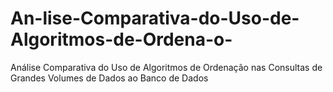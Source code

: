 # An-lise-Comparativa-do-Uso-de-Algoritmos-de-Ordena-o-
Análise Comparativa do Uso de Algoritmos de Ordenação nas Consultas de Grandes Volumes de Dados ao Banco de Dados
